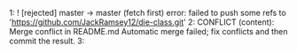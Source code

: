 1:
 ! [rejected]        master -> master (fetch first)
error: failed to push some refs to 'https://github.com/JackRamsey12/die-class.git'
2:
CONFLICT (content): Merge conflict in README.md
Automatic merge failed; fix conflicts and then commit the result.
3: